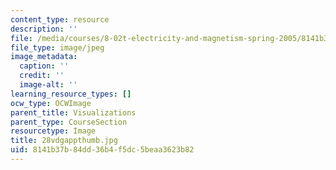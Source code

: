 ```yaml
---
content_type: resource
description: ''
file: /media/courses/8-02t-electricity-and-magnetism-spring-2005/8141b37b84dd36b4f5dc5beaa3623b82_28vdgappthumb.jpg
file_type: image/jpeg
image_metadata:
  caption: ''
  credit: ''
  image-alt: ''
learning_resource_types: []
ocw_type: OCWImage
parent_title: Visualizations
parent_type: CourseSection
resourcetype: Image
title: 28vdgappthumb.jpg
uid: 8141b37b-84dd-36b4-f5dc-5beaa3623b82
---
```

